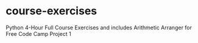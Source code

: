 # course-exercises
Python 4-Hour Full Course Exercises and includes Arithmetic Arranger for Free Code Camp Project 1
